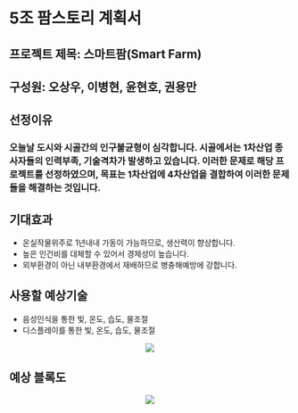 # 5조 팜스토리 계획서
## 프로젝트 제목: 스마트팜(Smart Farm)
## 구성원: 오상우, 이병현, 윤현호, 권용만

## 선정이유
### 오늘날 도시와 시골간의 인구불균형이 심각합니다. 시골에서는 1차산업 종사자들의 인력부족, 기술격차가 발생하고 있습니다. 이러한 문제로 해당 프로젝트를 선정하였으며, 목표는 1차산업에 4차산업을 결합하여 이러한 문제들을 해결하는 것입니다.


## 기대효과
* 온실작물위주로 1년내내 가동이 가능하므로, 생산력이 향상합니다.
* 높은 인건비를 대체할 수 있어서 경제성이 높습니다.
* 외부환경이 아닌 내부환경에서 재배하므로 병충해예방에 강합니다.

## 사용할 예상기술
* 음성인식을 통한 빛, 온도, 습도, 물조절
* 디스플레이를 통한 빛, 온도, 습도, 물조절

<p align="center">
<img src="https://user-images.githubusercontent.com/61779129/224026774-82cbc40b-573a-47c9-83e2-e7c3a9caa31c.png">
</p>

## 예상 블록도
<p align="center">
<img src="https://user-images.githubusercontent.com/61779129/224026488-fe54fc32-65d6-47aa-832e-5543fd001ca3.png">
</p>
